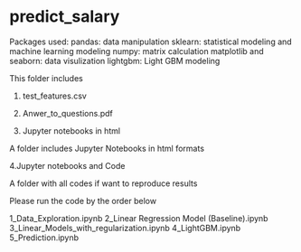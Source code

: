 # predict_salary


Packages used: 
pandas: data manipulation
sklearn: statistical modeling and machine learning modeling
numpy: matrix calculation
matplotlib and seaborn: data visulization
lightgbm: Light GBM modeling


This folder includes

1. test_features.csv

2. Anwer_to_questions.pdf

3. Jupyter notebooks in html

A folder includes Jupyter Notebooks in html formats

4.Jupyter notebooks and Code

A folder with all codes if want to reproduce results


Please run the code by the order below

1_Data_Exploration.ipynb
2_Linear Regression Model (Baseline).ipynb
3_Linear_Models_with_regularization.ipynb
4_LightGBM.ipynb
5_Prediction.ipynb






